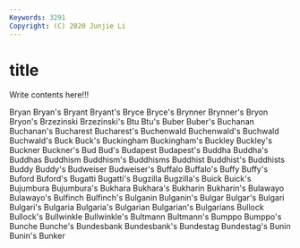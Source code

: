 ```yaml
---
Keywords: 3291
Copyright: (C) 2020 Junjie Li
---
```


# title

Write contents here!!!
 
Bryan 
Bryan's 
Bryant 
Bryant's 
Bryce 
Bryce's 
Brynner
Brynner's 
Bryon 
Bryon's 
Brzezinski 
Brzezinski's 
Btu 
Btu's 
Buber 
Buber's 
Buchanan
Buchanan's 
Bucharest 
Bucharest's 
Buchenwald 
Buchenwald's 
Buchwald 
Buchwald's 
Buck 
Buck's 
Buckingham
Buckingham's 
Buckley 
Buckley's 
Buckner 
Buckner's 
Bud 
Bud's 
Budapest 
Budapest's 
Buddha
Buddha's 
Buddhas 
Buddhism 
Buddhism's 
Buddhisms 
Buddhist 
Buddhist's 
Buddhists 
Buddy 
Buddy's
Budweiser 
Budweiser's 
Buffalo 
Buffalo's 
Buffy 
Buffy's 
Buford 
Buford's 
Bugatti 
Bugatti's
Bugzilla 
Bugzilla's 
Buick 
Buick's 
Bujumbura 
Bujumbura's 
Bukhara 
Bukhara's 
Bukharin 
Bukharin's
Bulawayo 
Bulawayo's 
Bulfinch 
Bulfinch's 
Bulganin 
Bulganin's 
Bulgar 
Bulgar's 
Bulgari 
Bulgari's
Bulgaria 
Bulgaria's 
Bulgarian 
Bulgarian's 
Bulgarians 
Bullock 
Bullock's 
Bullwinkle 
Bullwinkle's 
Bultmann
Bultmann's 
Bumppo 
Bumppo's 
Bunche 
Bunche's 
Bundesbank 
Bundesbank's 
Bundestag 
Bundestag's 
Bunin
Bunin's 
Bunker 
